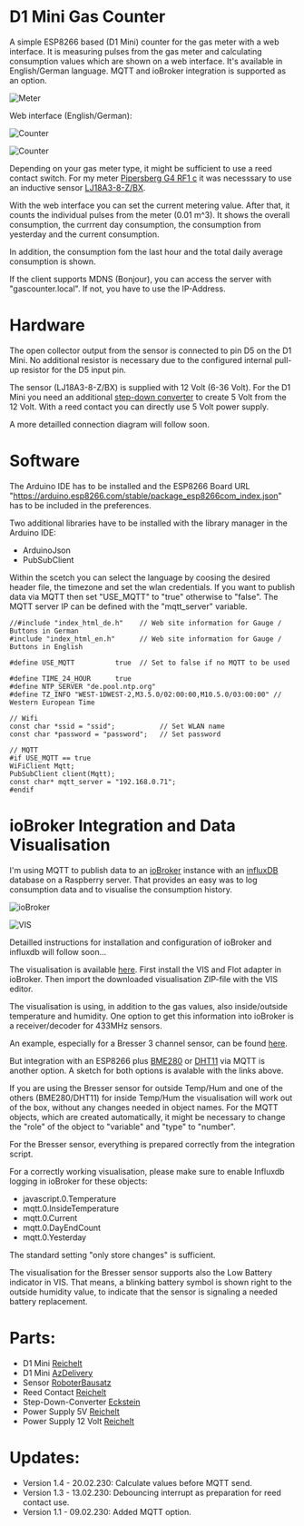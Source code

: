 # D1 Mini Gas Counter

A simple ESP8266 based (D1 Mini) counter for the gas meter with a web interface. It is measuring pulses from the gas meter and calculating consumption values which are shown on a web interface. It's available in English/German language. MQTT and ioBroker integration is supported as an option.

![Meter](https://github.com/AK-Homberger/D1Mini-GasCounter/blob/main/Meter.jpg)

Web interface (English/German):

![Counter](https://github.com/AK-Homberger/D1Mini-GasCounter/blob/main/Webclient_en.png)

![Counter](https://github.com/AK-Homberger/D1Mini-GasCounter/blob/main/Webclient_de.png)

Depending on your gas meter type, it might be sufficient to use a reed contact switch. For my meter [Pipersberg G4 RF1 c](https://www.pipersberg.de/wp-content/uploads/2019/12/Gas_81_Daten-Gaszaehler-RF1c-G4G6.pdf) it was necesssary to use an inductive sensor [LJ18A3-8-Z/BX](https://www.amazon.de/gp/product/B071FTP2ZP/ref=ppx_yo_dt_b_asin_title_o05_s00?ie=UTF8&psc=1).

With the web interface you can set the current metering value. After that, it counts the individual pulses from the meter (0.01 m^3).
It shows the overall consumption, the currrent day consumption, the consumption from yesterday and the current consumption.

In addition, the consumption fom the last hour and the total daily average consumption is shown.

If the client supports MDNS (Bonjour), you can access the server with "gascounter.local". If not, you have to use the IP-Address.

# Hardware
The open collector output from the sensor is connected to pin D5 on the D1 Mini. No additional resistor is necessary due to the configured internal pull-up resistor for the D5 input pin.

The sensor (LJ18A3-8-Z/BX) is supplied with 12 Volt (6-36 Volt). For the D1 Mini you need an additional [step-down converter](https://eckstein-shop.de/MiniDC-DCStep-downSpannungsreglerMP1584ENBuckPowerModuleOutout02C8-20V3A) to create 5 Volt from the 12 Volt. With a reed contact you can directly use 5 Volt power supply.

A more detailled connection diagram will follow soon.

# Software
The Arduino IDE has to be installed and the ESP8266 Board URL "https://arduino.esp8266.com/stable/package_esp8266com_index.json" has to be included in the preferences.

Two additional libraries have to be installed with the library manager in the Arduino IDE:

- ArduinoJson
- PubSubClient

Within the scetch you can select the language by coosing the desired header file, the timezone and set the wlan credentials.
If you want to publish data via MQTT then set "USE_MQTT" to "true" otherwise to "false". The MQTT server IP can be defined with the "mqtt_server" variable.

```
//#include "index_html_de.h"    // Web site information for Gauge / Buttons in German
#include "index_html_en.h"      // Web site information for Gauge / Buttons in English

#define USE_MQTT          true  // Set to false if no MQTT to be used

#define TIME_24_HOUR      true
#define NTP_SERVER "de.pool.ntp.org"
#define TZ_INFO "WEST-1DWEST-2,M3.5.0/02:00:00,M10.5.0/03:00:00" // Western European Time

// Wifi
const char *ssid = "ssid";           // Set WLAN name
const char *password = "password";   // Set password

// MQTT
#if USE_MQTT == true
WiFiClient Mqtt;
PubSubClient client(Mqtt);
const char* mqtt_server = "192.168.0.71";
#endif
```

# ioBroker Integration and Data Visualisation

I'm using MQTT to publish data to an [ioBroker](https://www.iobroker.net/) instance with an [influxDB](https://github.com/influxdata/influxdb#readme) database on a Raspberry server. That provides an easy was to log consumption data and to visualise the consumption history.

![ioBroker](https://github.com/AK-Homberger/D1Mini-GasCounter/blob/main/ioBroker.png)

![VIS](https://github.com/AK-Homberger/D1Mini-GasCounter/blob/main/ioBroker-VIS.png)

Detailled instructions for installation and configuration of ioBroker and influxdb will follow soon...

The visualisation is available [here](https://github.com/AK-Homberger/D1Mini-GasCounter/blob/main/VIS-Project.zip). 
First install the VIS and Flot adapter in ioBroker. Then import the downloaded visualisation ZIP-file with the VIS editor. 

The visualisation is using, in addition to the gas values, also inside/outside temperature and humidity. One option to get this information into ioBroker is a receiver/decoder for 433MHz sensors. 

An example, especially for a Bresser 3 channel sensor, can be found [here](https://github.com/AK-Homberger/Bresser-3CH-433MHz-T-H-Sensor-decoder). 

But integration with an ESP8266 plus [BME280](https://github.com/AK-Homberger/D1Mini-GasCounter/blob/main/BME280-MQTT-Sender/BME280-MQTT-Sender.ino) or [DHT11](https://github.com/AK-Homberger/D1Mini-GasCounter/blob/main/DHT11-MQTT-Sender/DHT11-MQTT-Sender.ino) via MQTT is another option. A sketch for both options is avalable with the links above.

If you are using the Bresser sensor for outside Temp/Hum and one of the others (BME280/DHT11) for inside Temp/Hum the visualisation will work out of the box, without any changes needed in object names. For the MQTT objects, which are created automatically, it might be necessary to change the "role" of the object to "variable" and "type" to "number". 

For the Bresser sensor, everything is prepared correctly from the integration script.

For a correctly working visualisation, please make sure to enable Influxdb logging in ioBroker for these objects:

- javascript.0.Temperature
- mqtt.0.InsideTemperature
- mqtt.0.Current
- mqtt.0.DayEndCount
- mqtt.0.Yesterday

The standard setting "only store changes" is sufficient.

The visualisation for the Bresser sensor supports also the Low Battery indicator in VIS. That means, a blinking battery symbol is shown right to the outside humidity value, to indicate that the sensor is signaling a needed battery replacement.

# Parts:

- D1 Mini [Reichelt](https://www.reichelt.de/de/en/d1-mini-esp8266-v3-0-d1-mini-p253978.html?&nbc=1)
- D1 Mini [AzDelivery](https://www.az-delivery.de/en/products/d1-mini?variant=28983931346&utm_source=google&utm_medium=cpc&utm_campaign=19229855661&utm_content=147170319769&utm_term=&gclid=CjwKCAiA3KefBhByEiwAi2LDHM7r8K3XCFbBlfJzONqn45p8F_Yk5XTZbuT6FBbNv-6jXnv12LEDWhoC-ZQQAvD_BwE)
- Sensor [RoboterBausatz](https://www.roboter-bausatz.de/p/lj18a3-8-z-bx-8mm-induktiver-naeherungssensor-npn-no-switch-dc-6-36v-300ma)
- Reed Contact [Reichelt](https://www.reichelt.de/de/en/reed-sensor-170-v-0-5-a-normally-open-mk06-4c-p151832.html?&trstct=pos_11&nbc=1)
- Step-Down-Converter [Eckstein](https://eckstein-shop.de/MiniDC-DCStep-downSpannungsreglerMP1584ENBuckPowerModuleOutout02C8-20V3A)
- Power Supply 5V [Reichelt](https://www.reichelt.de/de/en/eco-friendly-plug-in-power-supply-unit-5-v-1000-ma-2-1-mm-snt-1000-5v-p111180.html?GROUPID=4946&START=0&OFFSET=100&SID=94f94f8fe09e887944479f1c1d0a4fcf48b8583b9cb9a4e3de5a0&LANGUAGE=EN&&r=1)
- Power Supply 12 Volt [Reichelt](https://www.reichelt.de/de/en/eco-friendly-plug-in-power-supply-unit-12-v-600-ma-2-5-mm-snt-600-12v-2-5-p108992.html?&nbc=1)

# Updates:
- Version 1.4 - 20.02.230: Calculate values before MQTT send.
- Version 1.3 - 13.02.230: Debouncing interrupt as preparation for reed contact use.
- Version 1.1 - 09.02.230: Added MQTT option.
